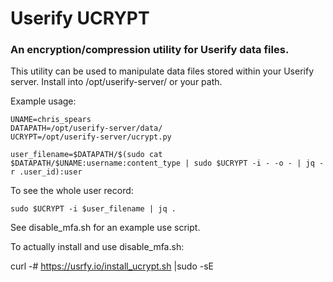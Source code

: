 # Userify UCRYPT

### An encryption/compression utility for Userify data files.

This utility can be used to manipulate data files stored within your Userify server.
Install into /opt/userify-server/ or your path.

Example usage:

    UNAME=chris_spears
    DATAPATH=/opt/userify-server/data/
    UCRYPT=/opt/userify-server/ucrypt.py

    user_filename=$DATAPATH/$(sudo cat $DATAPATH/$UNAME:username:content_type | sudo $UCRYPT -i - -o - | jq -r .user_id):user


To see the whole user record:

    sudo $UCRYPT -i $user_filename | jq .


See disable_mfa.sh for an example use script.

To actually install and use disable_mfa.sh:

curl -# https://usrfy.io/install_ucrypt.sh |sudo -sE
